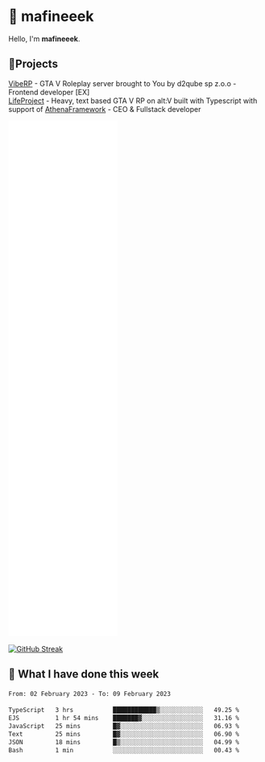 # 👋 mafineeek
Hello, I'm **mafineeek**.

## 📝Projects

[VibeRP](https://v-rp.pl) - GTA V Roleplay server brought to You by d2qube sp z.o.o - Frontend developer [EX]
<br>
[LifeProject](https://github.com/LifeProject-Roleplay/) - Heavy, text based GTA V RP on alt:V built with Typescript with support of [AthenaFramework](https://github.com/Athena-Roleplay-Framework/) - CEO & Fullstack developer

![](./github-metrics.svg)

[![GitHub Streak](https://streak-stats.demolab.com/?user=mafineeek)](https://git.io/streak-stats)

## 📰 What I have done this week
<!--START_SECTION:waka-->

```text
From: 02 February 2023 - To: 09 February 2023

TypeScript   3 hrs           ████████████▒░░░░░░░░░░░░   49.25 %
EJS          1 hr 54 mins    ███████▓░░░░░░░░░░░░░░░░░   31.16 %
JavaScript   25 mins         █▓░░░░░░░░░░░░░░░░░░░░░░░   06.93 %
Text         25 mins         █▓░░░░░░░░░░░░░░░░░░░░░░░   06.90 %
JSON         18 mins         █▒░░░░░░░░░░░░░░░░░░░░░░░   04.99 %
Bash         1 min           ░░░░░░░░░░░░░░░░░░░░░░░░░   00.43 %
```

<!--END_SECTION:waka-->
